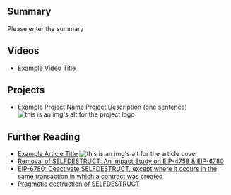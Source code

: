 ## Summary

Please enter the summary

## Videos

- [Example Video Title](https://www.youtube.com/watch?v=TDGq4aeevgY)

## Projects

- [Example Project Name](https://xxxx.xxx/xxxxx) Project Description (one sentence) ![this is an img's alt for the project logo](https://xxxx.xxx/project-logo.xxx)

## Further Reading

- [Example Article Title](https://xxxx.xxx/xxxxx) ![this is an img's alt for the article cover](https://xxxx.xxx/article-cover.xxx)
- [Removal of SELFDESTRUCT: An Impact Study on EIP-4758 & EIP-6780](https://docs.google.com/document/d/1HDbym5YOoYj63xswMAwvt5Psh4JaI0biY06b6ZvYV2s/edit)
- [EIP-6780: Deactivate SELFDESTRUCT, except where it occurs in the same transaction in which a contract was created](https://ethereum-magicians.org/t/eip-6780-deactivate-selfdestruct-except-where-it-occurs-in-the-same-transaction-in-which-a-contract-was-created/13539)
- [Pragmatic destruction of SELFDESTRUCT](https://hackmd.io/@vbuterin/selfdestruct)
